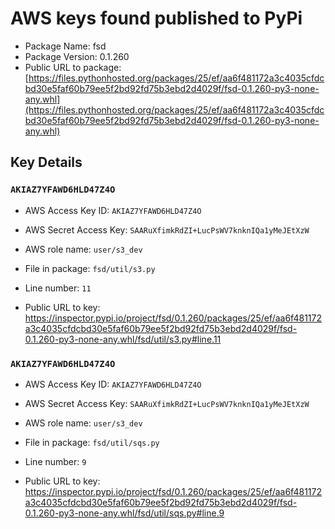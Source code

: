 # AWS keys found published to PyPi

* Package Name: fsd
* Package Version: 0.1.260
* Public URL to package: [https://files.pythonhosted.org/packages/25/ef/aa6f481172a3c4035cfdcbd30e5faf60b79ee5f2bd92fd75b3ebd2d4029f/fsd-0.1.260-py3-none-any.whl](https://files.pythonhosted.org/packages/25/ef/aa6f481172a3c4035cfdcbd30e5faf60b79ee5f2bd92fd75b3ebd2d4029f/fsd-0.1.260-py3-none-any.whl)

## Key Details

### `AKIAZ7YFAWD6HLD47Z4O`

* AWS Access Key ID: `AKIAZ7YFAWD6HLD47Z4O`
* AWS Secret Access Key: `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` 
* AWS role name: `user/s3_dev`
* File in package: `fsd/util/s3.py`
* Line number: `11`

* Public URL to key: https://inspector.pypi.io/project/fsd/0.1.260/packages/25/ef/aa6f481172a3c4035cfdcbd30e5faf60b79ee5f2bd92fd75b3ebd2d4029f/fsd-0.1.260-py3-none-any.whl/fsd/util/s3.py#line.11



### `AKIAZ7YFAWD6HLD47Z4O`

* AWS Access Key ID: `AKIAZ7YFAWD6HLD47Z4O`
* AWS Secret Access Key: `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` 
* AWS role name: `user/s3_dev`
* File in package: `fsd/util/sqs.py`
* Line number: `9`

* Public URL to key: https://inspector.pypi.io/project/fsd/0.1.260/packages/25/ef/aa6f481172a3c4035cfdcbd30e5faf60b79ee5f2bd92fd75b3ebd2d4029f/fsd-0.1.260-py3-none-any.whl/fsd/util/sqs.py#line.9


